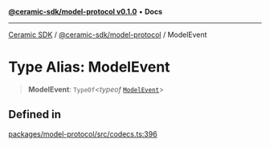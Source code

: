 [**@ceramic-sdk/model-protocol v0.1.0**](../README.md) • **Docs**

***

[Ceramic SDK](../../../README.md) / [@ceramic-sdk/model-protocol](../README.md) / ModelEvent

# Type Alias: ModelEvent

> **ModelEvent**: `TypeOf`\<*typeof* [`ModelEvent`](../variables/ModelEvent.md)\>

## Defined in

[packages/model-protocol/src/codecs.ts:396](https://github.com/ceramicstudio/ceramic-sdk/blob/a220cbca7950f690af7f3d03a0023681bb9f5426/packages/model-protocol/src/codecs.ts#L396)
